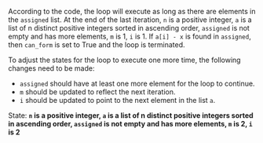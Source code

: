 According to the code, the loop will execute as long as there are elements in the `assigned` list. At the end of the last iteration, `n` is a positive integer, `a` is a list of n distinct positive integers sorted in ascending order, `assigned` is not empty and has more elements, `m` is 1, `i` is 1. If `a[i] - x` is found in `assigned`, then `can_form` is set to True and the loop is terminated.

To adjust the states for the loop to execute one more time, the following changes need to be made:
- `assigned` should have at least one more element for the loop to continue.
- `m` should be updated to reflect the next iteration.
- `i` should be updated to point to the next element in the list `a`.

State: **`n` is a positive integer, `a` is a list of n distinct positive integers sorted in ascending order, `assigned` is not empty and has more elements, `m` is 2, `i` is 2**